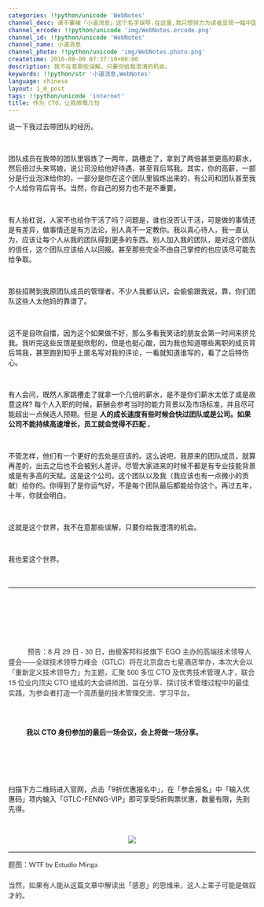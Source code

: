 ```yaml
---
categories: !!python/unicode 'WebNotes'
channel_desc: 请不要被「小道消息」这个名字误导.在这里,我只想努力为读者呈现一幅中国互联网的清明上河图.
channel_ercode: !!python/unicode 'img/WebNotes.ercode.png'
channel_id: !!python/unicode 'WebNotes'
channel_name: 小道消息
channel_photo: !!python/unicode 'img/WebNotes.photo.png'
createtime: 2016-08-09 07:37:10+00:00
description: 我不在意那些误解，只要你给我澄清的机会。
keywords: !!python/str '小道消息,WebNotes'
language: chinese
layout: 1_0_post
tags: !!python/unicode 'internet'
title: 作为 CTO，让我感慨几句
---
```

<div class="rich_media_content" id="js_content">
<p>
         说一下我过去带团队的经历。
        </p>
<p>
<br/>
</p>
<p>
         团队成员在我带的团队里锻炼了一两年，跳槽走了，拿到了两倍甚至更高的薪水，然后扭过头来骂娘，说公司没给他好待遇，甚至背后骂我。其实，你的高薪，一部分是行业泡沫给你的，一部分是你在这个团队里锻炼出来的，有公司和团队甚至我个人给你背后背书。当然，你自己的努力也不是不重要。
        </p>
<p>
<br/>
</p>
<p>
         有人抬杠说，人家不也给你干活了吗？问题是，谁也没否认干活，可是做的事情还是有差异，做事情还是有方法论，别人真不一定教你。我以真心待人，我一直认为，应该让每个人从我的团队得到更多的东西。别人加入我的团队，是对这个团队的信任，这个团队应该给人以回报。甚至那些完全不由自己掌控的也应该尽可能去给争取。
        </p>
<p>
<br/>
</p>
<p>
         那些招聘到我原团队成员的管理者，不少人我都认识，会偷偷跟我说，靠，你们团队这些人太他妈的靠谱了。
        </p>
<p>
<br/>
</p>
<p>
         这不是自吹自擂，因为这个如果做不好，那么多看我笑话的朋友会第一时间来挤兑我。我听完这些反馈是挺欣慰的，但是也挺心酸，因为我也知道哪些离职的成员背后骂我，甚至跑到知乎上匿名写对我的评论，一看就知道谁写的，看了之后特伤心。
        </p>
<p>
<br/>
</p>
<p>
         有人会问，既然人家跳槽走了就拿一个几倍的薪水，是不是你们薪水太低了或是故意这样? 每个人入职的时候，薪酬会参考当时的能力背景以及市场标准，并且尽可能超出一点候选人预期。但是
         <strong>
          人的成长速度有些时候会快过团队或是公司。如果公司不能持续高速增长，员工就会觉得不匹配
         </strong>
         。
        </p>
<p>
<br/>
</p>
<p>
         不管怎样，他们有一个更好的去处是应该的。这么说吧，我原来的团队成员，就算再差的，出去之后也不会被别人差评。尽管大家进来的时候不都是有专业技能背景或是有多高的天赋。这是这个公司，这个团队以及我（我应该也有一点微小的贡献）给你的。你得到了是你运气好，不是每个团队最后都能给你这个。再过五年，十年，你就会明白。
        </p>
<p>
<br/>
</p>
<p>
         这就是这个世界，我不在意那些误解，只要你给我澄清的机会。
        </p>
<p>
<br/>
</p>
<p>
         我也爱这个世界。
        </p>
<p>
<br/>
</p>
<hr style="margin-top: 1em; margin-bottom: 1em; white-space: normal; font-family: Lato, Helvetica, Arial, freesans, clean, sans-serif; border-right-width: 0px; border-bottom-width: 0px; border-left-width: 0px; border-top-style: solid; border-top-color: rgb(234, 234, 234); height: 1px; color: rgb(51, 51, 51);"/>
<p style="margin-top: 1em; margin-bottom: 1.5em; white-space: normal; font-family: Lato, Helvetica, Arial, freesans, clean, sans-serif; border: 0px; outline: 0px; line-height: 1.5em; color: rgb(51, 51, 51);">
<span style="font-family: 'Helvetica Neue', Helvetica, 'Hiragino Sans GB', 'Microsoft YaHei', Arial, sans-serif; white-space: pre-wrap;">
<br/>
</span>
</p>
<p style="margin-top: 1em; margin-bottom: 1.5em; white-space: normal; font-family: Lato, Helvetica, Arial, freesans, clean, sans-serif; border: 0px; outline: 0px; line-height: 1.5em; color: rgb(51, 51, 51);">
<span style="font-family: 'Helvetica Neue', Helvetica, 'Hiragino Sans GB', 'Microsoft YaHei', Arial, sans-serif; white-space: pre-wrap;">
          预告：8 月 29 日 - 30 日，由极客邦科技旗下 EGO 主办的高端技术领导人盛会——全球技术领导力峰会（GTLC）将在北京盘古七星酒店举办，本次大会以「重新定义技术领导力」为主题，汇聚 500 多位 CTO 及优秀技术管理人才，联合 15 位业内顶尖 CTO 组成的大会讲师团，旨在分享、探讨技术管理过程中的最佳实践，为参会者打造一个高质量的技术管理交流、学习平台。
         </span>
<br/>
</p>
<p>
<strong>
<span style="white-space: pre-wrap;">
           我以 CTO 身份参加的最后一场会议，会上将做一场分享。
          </span>
</strong>
</p>
<p>
<span style="white-space: pre-wrap;">
<br/>
</span>
</p>
<p>
         扫描下方二维码进入官网，点击「9折优惠报名中」，在「参会报名」中「输入优惠码」项内输入「GTLC-FENNG-VIP」即可享受5折购票优惠，数量有限，先到先得。
        </p>
<p>
<br/>
</p>
<p style="text-align: center;">
<img data-ratio="1.0061162079510704" data-s="300,640" data-src="" data-type="jpeg" data-w="327" src="{{ '/img/ow5rEn8QGlEr2vn2MSuqd6VMicGIcZMmhAXCWKL2G3DJObwdEy4Ou44UoLSnjXZ2ZffLHPfNicHHSL49bicNPy4OQ.jpeg' | prepend: site.img | replace: '//','/' }}"/>
<br/>
</p>
<hr style="font-family: Lato, Helvetica, Arial, freesans, clean, sans-serif; border-right-width: 0px; border-bottom-width: 0px; border-left-width: 0px; border-top-style: solid; border-top-color: rgb(234, 234, 234); height: 1px; margin-top: 1em; margin-bottom: 1em; color: rgb(51, 51, 51); white-space: normal;"/>
<p style="font-family: Lato, Helvetica, Arial, freesans, clean, sans-serif; border: 0px; margin-top: 1em; margin-bottom: 1.5em; outline: 0px; line-height: 1.5em; color: rgb(51, 51, 51); white-space: normal;">
         题图：WTF by Estudio Minga
        </p>
<p style="font-family: Lato, Helvetica, Arial, freesans, clean, sans-serif; border: 0px; margin-top: 1em; margin-bottom: 1.5em; outline: 0px; line-height: 1.5em; color: rgb(51, 51, 51); white-space: normal;">
         当然，如果有人能从这篇文章中解读出「感恩」的思维来，这人上辈子可能是做奴才的。
        </p>
<p>
<br/>
</p>
</div>